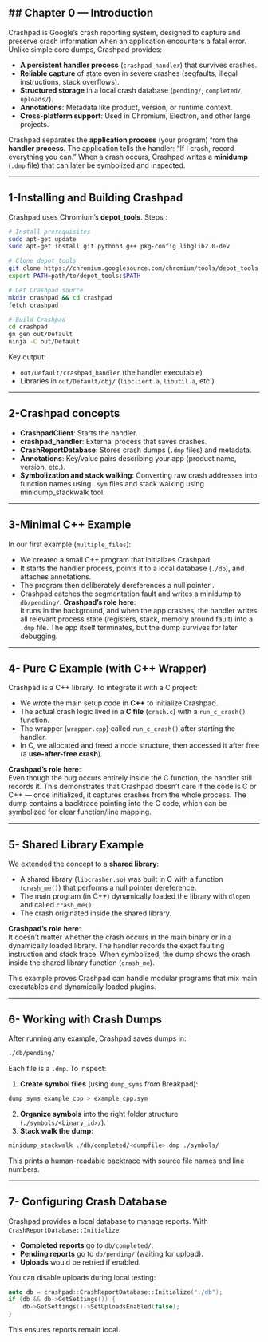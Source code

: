 
## ## Chapter 0 — Introduction

Crashpad is Google’s crash reporting system, designed to capture and preserve crash information when an application encounters a fatal error. Unlike simple core dumps, Crashpad provides:

- **A persistent handler process** (`crashpad_handler`) that survives crashes.
- **Reliable capture** of state even in severe crashes (segfaults, illegal instructions, stack overflows).
- **Structured storage** in a local crash database (`pending/`, `completed/`, `uploads/`).
- **Annotations**: Metadata like product, version, or runtime context.
- **Cross-platform support**: Used in Chromium, Electron, and other large projects.

Crashpad separates the **application process** (your program) from the **handler process**. The application tells the handler: “If I crash, record everything you can.” When a crash occurs, Crashpad writes a **minidump** (`.dmp` file) that can later be symbolized and inspected.

---
## 1-Installing and Building Crashpad

Crashpad uses Chromium’s **depot_tools**. Steps :
```bash
# Install prerequisites
sudo apt-get update
sudo apt-get install git python3 g++ pkg-config libglib2.0-dev

# Clone depot_tools
git clone https://chromium.googlesource.com/chromium/tools/depot_tools.git
export PATH=path/to/depot_tools:$PATH

# Get Crashpad source
mkdir crashpad && cd crashpad
fetch crashpad

# Build Crashpad
cd crashpad
gn gen out/Default
ninja -C out/Default

```
Key output:
- `out/Default/crashpad_handler` (the handler executable)
- Libraries in `out/Default/obj/` (`libclient.a`, `libutil.a`, etc.)

---
## 2-Crashpad concepts 

- **CrashpadClient**: Starts the handler.
- **crashpad_handler**: External process that saves crashes.
- **CrashReportDatabase**: Stores crash dumps (`.dmp` files) and metadata.
- **Annotations**: Key/value pairs describing your app (product name, version, etc.).
- **Symbolization and stack walking**: Converting raw crash addresses into function names using `.sym` files and stack walking using minidump_stackwalk tool.
---
## 3-Minimal C++ Example

In our first example (`multiple_files`):
- We created a small C++ program that initializes Crashpad.
- It starts the handler process, points it to a local database (`./db`), and attaches annotations.
- The program then deliberately dereferences a null pointer .
- Crashpad catches the segmentation fault and writes a minidump to `db/pending/`.
**Crashpad’s role here**:  
It runs in the background, and when the app crashes, the handler writes all relevant process state (registers, stack, memory around fault) into a `.dmp` file. The app itself terminates, but the dump survives for later debugging.

---
##  4- Pure C Example (with C++ Wrapper)

Crashpad is a C++ library. To integrate it with a C project:

- We wrote the main setup code in **C++** to initialize Crashpad.
- The actual crash logic lived in a **C file** (`crash.c`) with a `run_c_crash()` function.
- The wrapper (`wrapper.cpp`) called `run_c_crash()` after starting the handler.
- In C, we allocated and freed a node structure, then accessed it after free (a **use-after-free crash**).

**Crashpad’s role here**:  
Even though the bug occurs entirely inside the C function, the handler still records it. This demonstrates that Crashpad doesn’t care if the code is C or C++ — once initialized, it captures crashes from the whole process.
The dump contains a backtrace pointing into the C code, which can be symbolized for clear function/line mapping.

---
##  5- Shared Library Example

We extended the concept to a **shared library**:

- A shared library (`libcrasher.so`) was built in C with a function (`crash_me()`) that performs a null pointer dereference.
- The main program (in C++) dynamically loaded the library with `dlopen` and called `crash_me()`.
- The crash originated inside the shared library.

**Crashpad’s role here**:  
It doesn’t matter whether the crash occurs in the main binary or in a dynamically loaded library. The handler records the exact faulting instruction and stack trace. When symbolized, the dump shows the crash inside the shared library function (`crash_me`).

This example proves Crashpad can handle modular programs that mix main executables and dynamically loaded plugins.

---
## 6- Working with Crash Dumps

After running any example, Crashpad saves dumps in:
```bash
./db/pending/
```
Each file is a `.dmp`. To inspect:
1. **Create symbol files** (using `dump_syms` from Breakpad):	
```bash
dump_syms example_cpp > example_cpp.sym
```
2.  **Organize symbols** into the right folder structure (`./symbols/<binary_id>/`).
3. **Stack walk the dump**:
```bash
minidump_stackwalk ./db/completed/<dumpfile>.dmp ./symbols/
```
This prints a human-readable backtrace with source file names and line numbers.

---
## 7- Configuring Crash Database

Crashpad provides a local database to manage reports. With `CrashReportDatabase::Initialize`:
- **Completed reports** go to `db/completed/`.
- **Pending reports** go to `db/pending/` (waiting for upload).
- **Uploads** would be retried if enabled.

You can disable uploads during local testing:
```cpp
auto db = crashpad::CrashReportDatabase::Initialize("./db");
if (db && db->GetSettings()) {
    db->GetSettings()->SetUploadsEnabled(false);
}
```
This ensures reports remain local.

